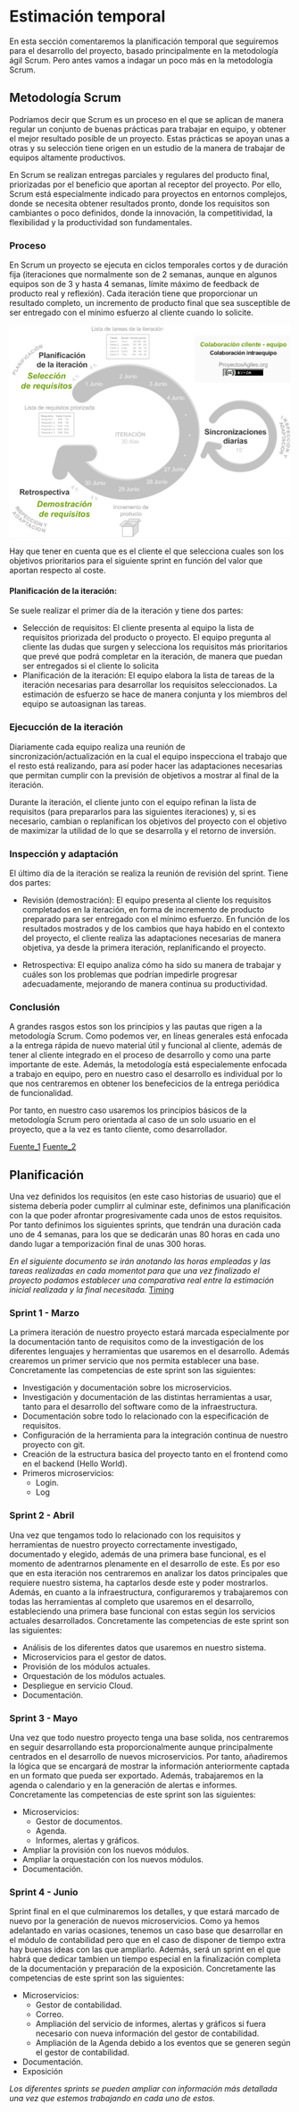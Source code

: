 # Estimación temporal

En esta sección comentaremos la planificación temporal que seguiremos para el desarrollo del proyecto, basado principalmente en la metodología ágil Scrum. Pero antes vamos a indagar un poco más en la metodología Scrum.

## Metodología Scrum

Podríamos decir que Scrum es un proceso en el que se aplican de manera regular un conjunto de buenas prácticas para trabajar en equipo, y obtener el mejor resultado posible de un proyecto. Estas prácticas se apoyan unas a otras y su selección tiene origen en un estudio de la manera de trabajar de equipos altamente productivos.

En Scrum se realizan entregas parciales y regulares del producto final, priorizadas por el beneficio que aportan al receptor del proyecto. Por ello, Scrum está especialmente indicado para proyectos en entornos complejos, donde se necesita obtener resultados pronto, donde los requisitos son cambiantes o poco definidos, donde la innovación, la competitividad, la flexibilidad y la productividad son fundamentales. 

### Proceso

En Scrum un proyecto se ejecuta en ciclos temporales cortos y de duración fija (iteraciones que normalmente son de 2 semanas, aunque en algunos equipos son de 3 y hasta 4 semanas, límite máximo de feedback de producto real y reflexión). Cada iteración tiene que proporcionar un resultado completo, un incremento de producto final que sea susceptible de ser entregado con el mínimo esfuerzo al cliente cuando lo solicite.

![scrum](imagenes/estimacion_temporal/scrum.gif)

Hay que tener en cuenta que es el cliente el que selecciona cuales son los objetivos prioritarios para el siguiente sprint en función del valor que aportan respecto al coste. 

#### Planificación de la iteración:

Se suele realizar el primer día de la iteración y tiene dos partes:

- Selección de requisitos: El cliente presenta al equipo la lista de requisitos priorizada del producto o proyecto. El equipo pregunta al cliente las dudas que surgen y selecciona los requisitos más prioritarios que prevé que podrá completar en la iteración, de manera que puedan ser entregados si el cliente lo solicita
- Planificación de la iteración: El equipo elabora la lista de tareas de la iteración necesarias para desarrollar los requisitos seleccionados. La estimación de esfuerzo se hace de manera conjunta y los miembros del equipo se autoasignan las tareas.

### Ejecucción de la iteración

Diariamente cada equipo realiza una reunión de sincronización/actualización en la cual el equipo inspecciona el trabajo que el resto está realizando, para así poder hacer las adaptaciones necesarias que permitan cumplir con la previsión de objetivos a mostrar al final de la iteración.

Durante la iteración, el cliente junto con el equipo refinan la lista de requisitos (para prepararlos para las siguientes iteraciones) y, si es necesario, cambian o replanifican los objetivos del proyecto con el objetivo de maximizar la utilidad de lo que se desarrolla y el retorno de inversión.

### Inspección y adaptación

El último día de la iteración se realiza la reunión de revisión del sprint. Tiene dos partes:

- Revisión (demostración): El equipo presenta al cliente los requisitos completados en la iteración, en forma de incremento de producto preparado para ser entregado con el mínimo esfuerzo. En función de los resultados mostrados y de los cambios que haya habido en el contexto del proyecto, el cliente realiza las adaptaciones necesarias de manera objetiva, ya desde la primera iteración, replanificando el proyecto.

- Retrospectiva: El equipo analiza cómo ha sido su manera de trabajar y cuáles son los problemas que podrían impedirle progresar adecuadamente, mejorando de manera continua su productividad. 

### Conclusión

A grandes rasgos estos son los principios y las pautas que rigen a la metodología Scrum. Como podemos ver, en líneas generales está enfocada a la entrega rápida de nuevo material útil y funcional al cliente, además de tener al cliente integrado en el proceso de desarrollo y como una parte importante de este. Además, la metodología está especialemente enfocada a trabajo en equipo, pero en nuestro caso el desarrollo es individual por lo que nos centraremos en obtener los benefecicios de la entrega periódica de funcionalidad.

Por tanto, en nuestro caso usaremos los principios básicos de la metodología Scrum pero orientada al caso de un solo usuario en el proyecto, que a la vez es tanto cliente, como desarrollador.

[Fuente_1](https://proyectosagiles.org/que-es-scrum/)
[Fuente_2](https://proyectosagiles.org/como-funciona-scrum/)

## Planificación

Una vez definidos los requisitos (en este caso historias de usuario) que el sistema debería poder cumplirr al culminar este, definimos una planificación con la que poder afrontar progresivamente cada unos de estos requisitos. Por tanto definimos los siguientes sprints, que tendrán una duración cada uno de 4 semanas, para los que se dedicarán unas 80 horas en cada uno dando lugar a temporización final de unas 300 horas. 

*En el siguiente documento se irán anotando las horas empleadas y las tareas realizadas en cada momentot para que una vez finalizado el proyecto podamos establecer una comparativa real entre la estimación inicial realizada y la final necesitada.* [Timing](timing.md)

### Sprint 1 - Marzo

La primera iteración de nuestro proyecto estará marcada especialmente por la documentación tanto de requisitos como de la investigación de los diferentes lenguajes y herramientas que usaremos en el desarrollo. Además crearemos un primer servicio que nos permita establecer una base. Concretamente las competencias de este sprint son las siguientes:

- Investigación y documentación sobre los microservicios.
- Investigación y documentación de las distintas herramientas a usar, tanto para el desarrollo del software como de la infraestructura.
- Documentación sobre todo lo relacionado con la especificación de requisitos.
- Configuración de la herramienta para la integración continua de nuestro proyecto con git.
- Creación de la estructura basica del proyecto tanto en el frontend como en el backend (Hello World).
- Primeros microservicios:
	- Login.
	- Log

### Sprint 2 - Abril

Una vez que tengamos todo lo relacionado con los requisitos y herramientas de nuestro proyecto correctamente investigado, documentado y elegido, además de una primera base funcional, es el momento de adentrarnos plenamente en el desarrollo de este. Es por eso que en esta iteración nos centraremos en analizar los datos principales que requiere nuestro sistema, ha captarlos desde este y poder mostrarlos. Además, en cuanto a la infraestructura, configuraremos y trabajaremos con todas las herramientas al completo que usaremos en el desarrollo, estableciendo una primera base funcional con estas según los servicios actuales desarrollados. Concretamente las competencias de este sprint son las siguientes:

- Análisis de los diferentes datos que usaremos en nuestro sistema.
- Microservicios para el gestor de datos.
- Provisión de los módulos actuales.
- Orquestación de los módulos actuales.
- Despliegue en servicio Cloud.
- Documentación.

### Sprint 3 - Mayo

Una vez que todo nuestro proyecto tenga una base solida, nos centraremos en seguir desarrollando esta proporcionalmente aunque principalmente centrados en el desarrollo de nuevos microservicios. Por tanto, añadiremos la lógica que se encargará de mostrar la información anteriormente captada en un formato que pueda ser exportado. Además, trabajaremos en la agenda o calendario y en la generación de alertas e informes. Concretamente las competencias de este sprint son las siguientes:

- Microservicios:
	- Gestor de documentos.
	- Agenda.
	- Informes, alertas y gráficos.
- Ampliar la provisión con los nuevos módulos.
- Ampliar la orquestación con los nuevos módulos.
- Documentación.

### Sprint 4 - Junio

Sprint final en el que culminaremos los detalles, y que estará marcado de nuevo por la generación de nuevos microservicios. Como ya hemos adelantado en varias ocasiones, tenemos un caso base que desarrollar en el módulo de contabilidad pero que en el caso de disponer de tiempo extra hay buenas ideas con las que ampliarlo. Además, será un sprint en el que habrá que dedicar tambien un tiempo especial en la finalización completa de la documentación y preparación de la exposición. Concretamente las competencias de este sprint son las siguientes:

- Microservicios:
	- Gestor de contabilidad. 	
	- Correo.
	- Ampliación del servicio de informes, alertas y gráficos si fuera necesario con nueva información del gestor de contabilidad. 
	- Ampliación de la Agenda debido a los eventos que se generen según el gestor de contabilidad.
- Documentación.
- Exposición

*Los diferentes sprints se pueden ampliar con información más detallada una vez que estemos trabajando en cada uno de estos.*
